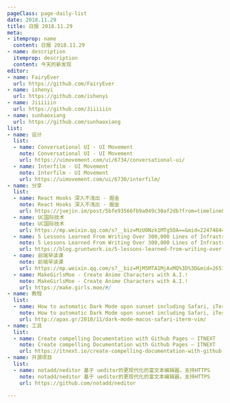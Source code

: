 ```yaml
---
pageClass: page-daily-list
date: 2018.11.29
title: 日报 2018.11.29
meta:
- itemprop: name
  content: 日报 2018.11.29
- name: description
  itemprop: description
  content: 今天的新发现
editor:
- name: FairyEver
  url: https://github.com/FairyEver
- name: ishenyi
  url: https://github.com/ishenyi
- name: Jiiiiiin
  url: https://github.com/Jiiiiiin
- name: sunhaoxiang
  url: https://github.com/sunhaoxiang
list:
- name: 设计
  list:
  - name: Conversational UI - UI Movement
    note: Conversational UI - UI Movement
    url: https://uimovement.com/ui/6734/conversational-ui/
  - name: Interfilm - UI Movement
    note: Interfilm - UI Movement
    url: https://uimovement.com/ui/6730/interfilm/
- name: 分享
  list:
  - name: React Hooks 深入不浅出 - 掘金
    note: React Hooks 深入不浅出 - 掘金
    url: https://juejin.im/post/5bfe93566fb9a049c30af2db?from=timeline&isappinstalled=0
  - name: UC国际技术
    note: UC国际技术
    url: https://mp.weixin.qq.com/s?__biz=MzU0Nzk1MTg5OA==&mid=2247484459&idx=1&sn=af40c897b9a8bdbb110c0ec6ff189f96&chksm=fb47c05ecc304948b90f6a03d79f9a0c9373a7005273edfaaa93a52e4a935a73b039a792bfbc&xtrack=1&scene=90&sessionid=1543406791&ascene=56&devicetype=android-24&version=2607033a&nettype=cmnet&abtest_cookie=BQABAAoACwANABIAFAAFACOXHgBXmR4AiJkeAJuZHgChmR4AAAA%3D&lang=zh_CN&pass_ticket=UnnbkAO9u%2BNkR5baIe5KP10mGoFLACmEI2l7Cx9h0PM%3D&wx_header=1
  - name: 5 Lessons Learned From Writing Over 300,000 Lines of Infrastructure Code
    note: 5 Lessons Learned From Writing Over 300,000 Lines of Infrastructure Code
    url: https://blog.gruntwork.io/5-lessons-learned-from-writing-over-300-000-lines-of-infrastructure-code-36ba7fadeac1
  - name: 前端早读课
    note: 前端早读课
    url: https://mp.weixin.qq.com/s?__biz=MjM5MTA1MjAxMQ%3D%3D&mid=2651230568&idx=1&sn=1f6f1de7316f7a57c3209b6faa1ed9a4#wechat_redirect
  - name: MakeGirlsMoe - Create Anime Characters with A.I.!
    note: MakeGirlsMoe - Create Anime Characters with A.I.!
    url: https://make.girls.moe/#/
- name: 教程
  list:
  - name: How to automatic Dark Mode upon sunset including Safari, iTerm, Vim in macOS – Marginalia by Apostolos Papadopoulos
    note: How to automatic Dark Mode upon sunset including Safari, iTerm, Vim in macOS – Marginalia by Apostolos Papadopoulos
    url: http://apas.gr/2018/11/dark-mode-macos-safari-iterm-vim/
- name: 工具
  list:
  - name: Create compelling Documentation with Github Pages – ITNEXT
    note: Create compelling Documentation with Github Pages – ITNEXT
    url: https://itnext.io/create-compelling-documentation-with-github-pages-16e4149efe9e
- name: 开源项目
  list:
  - name: notadd/neditor 基于 ueditor的更现代化的富文本编辑器，支持HTTPS
    note: notadd/neditor 基于 ueditor的更现代化的富文本编辑器，支持HTTPS
    url: https://github.com/notadd/neditor

---
```


<daily-list v-bind="$page.frontmatter"/>